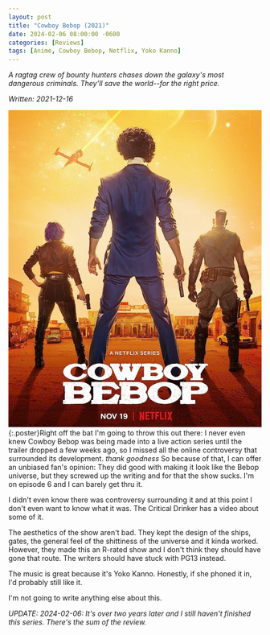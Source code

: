 ```yaml
---
layout: post
title: "Cowboy Bebop (2021)"
date: 2024-02-06 08:00:00 -0600
categories: [Reviews]
tags: [Anime, Cowboy Bebop, Netflix, Yoko Kanno]
---
```


*A ragtag crew of bounty hunters chases down the galaxy's most dangerous criminals. They'll save the world--for the right price.*

*Written: 2021-12-16*

![](/assets/2024/02/cowboy-bebop-poster.jpg){:.poster}Right off the bat I'm going to throw this out there: I never even knew Cowboy Bebop was being made into a live action series until the trailer dropped a few weeks ago, so I missed all the online controversy that surrounded its development. *thank goodness* So because of that, I can offer an unbiased fan's opinion: They did good with making it look like the Bebop universe, but they screwed up the writing and for that the show sucks. I'm on episode 6 and I can barely get thru it.

I didn't even know there was controversy surrounding it and at this point I don't even want to know what it was. The Critical Drinker has a video about some of it.

The aesthetics of the show aren't bad. They kept the design of the ships, gates, the general feel of the shittiness of the universe and it kinda worked. However, they made this an R-rated show and I don't think they should have gone that route. The writers should have stuck with PG13 instead.

The music is great because it's Yoko Kanno. Honestly, if she phoned it in, I'd probably still like it. 

I'm not going to write anything else about this.

*UPDATE: 2024-02-06: It's over two years later and I still haven't finished this series. There's the sum of the review.*
